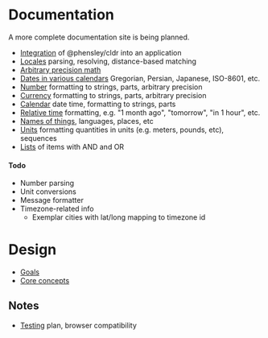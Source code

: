 # Documentation

A more complete documentation site is being planned.

* [Integration](integration.md) of @phensley/cldr into an application
* [Locales](locale.md) parsing, resolving, distance-based matching
* [Arbitrary precision math](math.md)
* [Dates in various calendars](dates.md) Gregorian, Persian, Japanese, ISO-8601, etc.
* [Number](numbers.md) formatting to strings, parts, arbitrary precision
* [Currency](currencies.md) formatting to strings, parts, arbitrary precision
* [Calendar](calendars.md) date time, formatting to strings, parts
* [Relative time](relative-times.md) formatting, e.g. "1 month ago", "tomorrow", "in 1 hour", etc.
* [Names of things](names.md), languages, places, etc
* [Units](units.md) formatting quantities in units (e.g. meters, pounds, etc), sequences
* [Lists](lists.md) of items with AND and OR

#### Todo

* Number parsing
* Unit conversions
* Message formatter
* Timezone-related info
  * Exemplar cities with lat/long mapping to timezone id

# Design

* [Goals](goals.md)
* [Core concepts](concepts.md)

## Notes

* [Testing](testing.md) plan, browser compatibility
